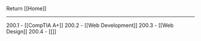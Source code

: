 Return [[Home]]
***
200.1 - [[CompTIA A+]]
200.2 - [[Web Development]]
200.3 - [[Web Design]]
200.4 - [[]]